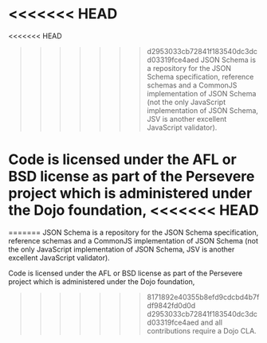 <<<<<<< HEAD
=======
<<<<<<< HEAD
>>>>>>> d2953033cb72841f183540dc3dcd03319fce4aed
JSON Schema is a repository for the JSON Schema specification, reference schemas and a CommonJS implementation of JSON Schema (not the only JavaScript implementation of JSON Schema, JSV is another excellent JavaScript validator).

Code is licensed under the AFL or BSD license as part of the Persevere 
project which is administered under the Dojo foundation,
<<<<<<< HEAD
=======
=======
JSON Schema is a repository for the JSON Schema specification, reference schemas and a CommonJS implementation of JSON Schema (not the only JavaScript implementation of JSON Schema, JSV is another excellent JavaScript validator).

Code is licensed under the AFL or BSD license as part of the Persevere 
project which is administered under the Dojo foundation,
>>>>>>> 8171892e40355b8efd9cdcbd4b7fdf9842fd0d0d
>>>>>>> d2953033cb72841f183540dc3dcd03319fce4aed
and all contributions require a Dojo CLA.
